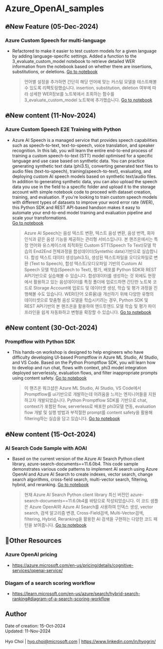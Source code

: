 # Azure_OpenAI_samples

## 🔥New Feature (05-Dec-2024)
### Azure Custom Speech for multi-language<br>
- Refactored to make it easier to test custom models for a given language by adding language-specific settings. Added a function to the 3_evaluate_custom_model notebook to retrieve detailed WER information from the notebook based on whether there are insertions, substitutions, or deletions.  <a href="https://github.com/hyogrin/Azure_OpenAI_samples/blob/main/Azure%20Custom%20Speech/3_evaluate_custom_model.ipynb">Go to notebook</a>
    > 언어별 설정을 추가하면 간단히 해당 언어에 맞는 커스텀 모델을 테스트해볼 수 있도록 리펙토링했습니다. insertion, substitution, deletion 여부에 따라 상세한 WER정보를 노트북에서 조회하는 함수를 3_evaluate_custom_model 노트북에 추가했습니다. <a href="https://github.com/hyogrin/Azure_OpenAI_samples/blob/main/Azure%20Custom%20Speech/3_evaluate_custom_model.ipynb">Go to notebook</a>

## 🔥New content (11-Nov-2024)
### Azure Custom Speech E2E Training with Python<br>
- Azure AI Speech is a managed service that provides speech capabilities such as speech-to-text, text-to-speech, voice translation, and speaker recognition. In this lab, you will learn the entire end-to-end process of training a custom speech-to-text (STT) model optimised for a specific language and use case based on synthetic data. You can practice generating synthetic text data (phi3.5), converting generated text files to audio files (text-to-speech), training(speech-to-text), evaluating, and deploying custom AI speech models based on synthetic text/audio files. In addition to generating synthetic data, you can also upload the speech data you use in the field to a specific folder and upload it to the storage account with simple notebook code to proceed with dataset creation, training, and evaluation.  If you're looking to train custom speech models with different types of datasets to improve your word error rate (WER), this Python SDK and REST API-based handson makes it easy to automate your end-to-end model training and evaluation pipeline and scale your transformations.  
<a href="https://github.com/hyogrin/Azure_OpenAI_samples/blob/main/Azure%20Custom%20Speech/0_text_data_generation.ipynb">Go to notebook</a>
    > Azure AI Speech는 음성 텍스트 변환, 텍스트 음성 변환, 음성 번역, 화자 인식과 같은 음성 기능을 제공하는 관리형 서비스입니다. 본 핸즈온에서는 특정 언어와 유스케이스에 최적화된 Custom STT(Speech To Text)모델 학습의 End2End 전체과정을 합성데이터(Syntethic data)기반으로 실습합니다. 합성 텍스트 데이터 생성(phi3.5), 생성된 텍스트파일을 오디오파일로 변환 (Text to Speech), 합성 텍스트/오디오파일 기반의 Custom AI Speech 모델 학습(Speech to Text), 평가, 배포를 Python SDK와 REST API기반으로 실습해볼 수 있습니다. 합성데이터를 생성하는 것 외에도 현장에서 활용하고 있는 음성데이터를 특정 폴더에 업로드하면 간단한 노트북 코드로 Storage Account에 업로드 및 데이터셋 생성, 학습 및 평가 과정을 진행해볼 수도 있습니다. WER(단어 오류율)을 개선하기 위해 다양한 유형의 데이터셋으로 맞춤형 음성 모델을 학습시키려는 경우, Python SDK 및 REST API기반의 본 핸즈온을 활용하여 엔드투엔드 모델 학습 및 평가 파이프라인을 쉽게 자동화하고 변형을 확장할 수 있습니다. 
 <a href="https://github.com/hyogrin/Azure_OpenAI_samples/blob/main/Azure%20Custom%20Speech/0_text_data_generation.ipynb">Go to notebook</a>

## 🔥New content (30-Oct-2024)
### Promptflow with Python SDK<br>
- This hands-on workshop is designed to help engineers who have difficulty developing UI-based Promptflow in Azure ML Studio, AI Studio, and VS Code. Based on the Python Promptflow SDK, you will learn how to develop and run chat, flows with context, phi3 model integration deployed serverlessly, evaluation flows, and filter inappropriate prompts using content safety. <a href="https://github.com/hyogrin/Azure_OpenAI_samples/blob/main/Promptflow%20with%20Python%20SDK/1_promptflow_with_code.ipynb">Go to notebook</a>
    > 이 핸즈온 워크샵은 Azure ML Studio, AI Studio, VS Code에서 Promptflow를 ui기반으로 개발하는데 어려움을 느끼는 엔지니어들을 지원하고자 개발되었습니다. Python Promptflow SDK를 기반으로 chat, context가 포함된 flow, serverless로 배포한 phi3모델 연동, evaluation flow 개발 및 실행 방법과 부적절한 prompt를 content safety을 활용해 filtering하는 실습을 담고 있습니다.  <a href="https://github.com/hyogrin/Azure_OpenAI_samples/blob/main/Promptflow%20with%20Python%20SDK/1_promptflow_with_code.ipynb">Go to notebook</a>

## 🔥New content (15-Oct-2024)
### AI Search Code Sample with AOAI<br>
- Based on the current version of the Azure AI Search Python client library, azure-search-documents==11.6.0b4. This code sample demonstrates various code patterns to implement AI search using Azure OpenAI and Azure AI Search to create indexes, vector search, change search algorithms, cross-field search, multi-vector search, filtering, hybrid, and reranking. <a href="https://github.com/hyogrin/Azure_OpenAI_samples/blob/main/AI%20Search%20Code%20Sample%20with%20AOAI/AI%20Search%20Query%20Patterns.ipynb">Go to notebook</a>
    > 현재 Azure AI Search Python client library 최신 버전인 azure-search-documents==11.6.0b4를 바탕으로 작성되었습니다. 이 코드 샘플은 Azure OpenAI와 Azure AI Search를 사용하여 인덱스 생성, vector search, 검색 알고리즘 변경, Cross-Field검색, Multi-Vector검색, filtering, Hybrid, Reranking을 활용한 AI 검색을 구현하는 다양한 코드 패턴을 보여줍니다. <a href="https://github.com/hyogrin/Azure_OpenAI_samples/blob/main/AI%20Search%20Code%20Sample%20with%20AOAI/AI%20Search%20Query%20Patterns.ipynb">Go to notebook</a>

## 🥇Other Resources

### Azure OpenAI pricing
- https://azure.microsoft.com/en-us/pricing/details/cognitive-services/openai-service/

### Diagam of a search scoring workflow
- https://learn.microsoft.com/en-us/azure/search/hybrid-search-ranking#diagram-of-a-search-scoring-workflow 



## Author
Date of creation: 15-Oct-2024<br>
Updated: 11-Nov-2024<br>
<br>
Hyo Choi | hyo.choi@microsoft.com | https://www.linkedin.com/in/hyogrin/ 